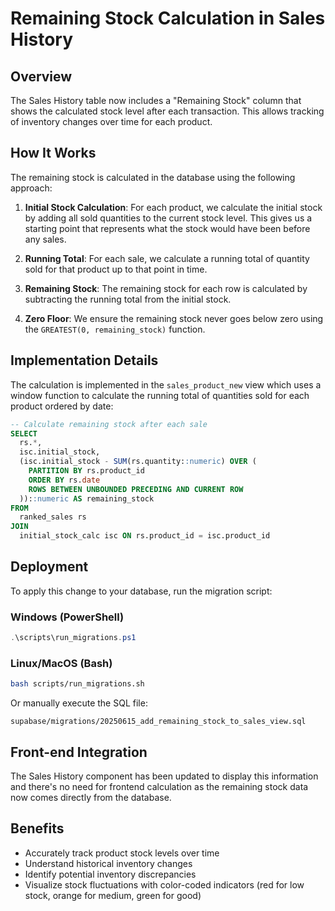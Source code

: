 # Remaining Stock Calculation in Sales History

## Overview

The Sales History table now includes a "Remaining Stock" column that shows the calculated stock level after each transaction. This allows tracking of inventory changes over time for each product.

## How It Works

The remaining stock is calculated in the database using the following approach:

1. **Initial Stock Calculation**: For each product, we calculate the initial stock by adding all sold quantities to the current stock level. This gives us a starting point that represents what the stock would have been before any sales.

2. **Running Total**: For each sale, we calculate a running total of quantity sold for that product up to that point in time.

3. **Remaining Stock**: The remaining stock for each row is calculated by subtracting the running total from the initial stock.

4. **Zero Floor**: We ensure the remaining stock never goes below zero using the `GREATEST(0, remaining_stock)` function.

## Implementation Details

The calculation is implemented in the `sales_product_new` view which uses a window function to calculate the running total of quantities sold for each product ordered by date:

```sql
-- Calculate remaining stock after each sale
SELECT
  rs.*,
  isc.initial_stock,
  (isc.initial_stock - SUM(rs.quantity::numeric) OVER (
    PARTITION BY rs.product_id 
    ORDER BY rs.date 
    ROWS BETWEEN UNBOUNDED PRECEDING AND CURRENT ROW
  ))::numeric AS remaining_stock
FROM
  ranked_sales rs
JOIN
  initial_stock_calc isc ON rs.product_id = isc.product_id
```

## Deployment

To apply this change to your database, run the migration script:

### Windows (PowerShell)
```powershell
.\scripts\run_migrations.ps1
```

### Linux/MacOS (Bash)
```bash
bash scripts/run_migrations.sh
```

Or manually execute the SQL file:
```
supabase/migrations/20250615_add_remaining_stock_to_sales_view.sql
```

## Front-end Integration

The Sales History component has been updated to display this information and there's no need for frontend calculation as the remaining stock data now comes directly from the database.

## Benefits

- Accurately track product stock levels over time
- Understand historical inventory changes
- Identify potential inventory discrepancies
- Visualize stock fluctuations with color-coded indicators (red for low stock, orange for medium, green for good) 